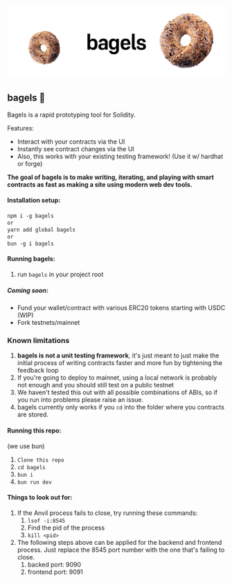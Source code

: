 ![codename bagel](https://github.com/Alex-Neo-Projects/bagels/blob/main/assets/banner.png)

## bagels 🥯

Bagels is a rapid prototyping tool for Solidity. 

Features:
- Interact with your contracts via the UI 
- Instantly see contract changes via the UI
- Also, this works with your existing testing framework! (Use it w/ hardhat or forge)

**The goal of bagels is to make writing, iterating, and playing with smart contracts as fast as making a site using modern web dev tools.**

#### Installation setup:
```
npm i -g bagels 
or 
yarn add global bagels 
or 
bun -g i bagels
```

#### Running bagels: 
1) run `bagels` in your project root

##### Coming soon:
- Fund your wallet/contract with various ERC20 tokens starting with USDC (WIP)
- Fork testnets/mainnet

### Known limitations
1) **bagels is not a unit testing framework**, it's just meant to just make the initial process of writing contracts faster and more fun by tightening the feedback loop
2) If you're going to deploy to mainnet, using a local network is probably not enough and you should still test on a public testnet
3) We haven't tested this out with all possible combinations of ABIs, so if you run into problems please raise an issue.
5) bagels currently only works if you `cd` into the folder where you contracts are stored.

#### Running this repo: 
(we use bun)

1) `Clone this repo`
2) `cd bagels`
3) `bun i`
4) `bun run dev`

#### Things to look out for: 
1) If the Anvil process fails to close, try running these commands: 
   1) `lsof -i:8545`
   2) Find the pid of the process
   3) `kill <pid>`
2) The following steps above can be applied for the backend and frontend process. Just replace the 8545 port number with the one that's failing to close.
   1) backed port: 9090 
   2) frontend port: 9091
